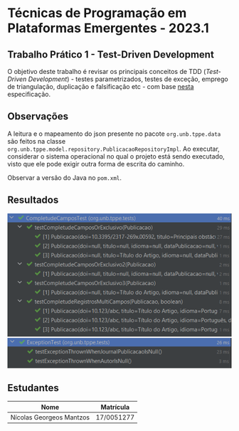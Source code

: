 # Técnicas de Programação em Plataformas Emergentes - 2023.1

## Trabalho Prático 1 - Test-Driven Development

O objetivo deste trabalho é revisar os principais conceitos de TDD (*Test-Driven Development*) - 
testes parametrizados, testes de exceção, emprego de triangulação, duplicação e falsificação etc - com base
<a href="https://github.com/andrelanna/fga0242/tree/master/tp1" target="_blank">nesta</a> especificação.

## Observações

A leitura e o mapeamento do json presente no pacote ``org.unb.tppe.data`` são feitos na classe ``org.unb.tppe.model.repository.PublicacaoRepositoryImpl``. Ao executar, considerar
o sistema operacional no qual o projeto está sendo executado, visto que ele pode exigir outra forma de 
escrita do caminho.

Observar a versão do Java no ``pom.xml``.

## Resultados

<img src="completude_campos_result.png" alt=""/>

<img src="exception_result.png"  alt=""/>

## Estudantes

| Nome                     | Matrícula  |
|--------------------------|------------|
| Nícolas Georgeos Mantzos | 17/0051277 |
